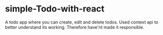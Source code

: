 # simple-Todo-with-react
A todo app where you can create, edit and delete todos. 
Used context api to better understand its working. Therefore have'nt made it responsible.
